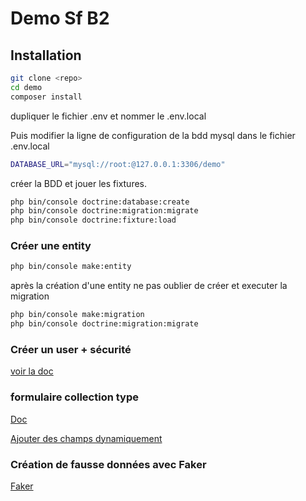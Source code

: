 # Demo Sf B2

## Installation

```bash
git clone <repo>
cd demo
composer install
```

dupliquer le fichier .env et nommer le .env.local

Puis modifier la ligne de configuration de la bdd mysql dans le fichier .env.local
```bash
DATABASE_URL="mysql://root:@127.0.0.1:3306/demo"
``` 

créer la BDD et jouer les fixtures.
```bash
php bin/console doctrine:database:create
php bin/console doctrine:migration:migrate
php bin/console doctrine:fixture:load
```

### Créer une entity

```bash
php bin/console make:entity
```
après la création d'une entity ne pas oublier de créer et executer la migration
```bash
php bin/console make:migration
php bin/console doctrine:migration:migrate
```

### Créer un user + sécurité

[voir la doc](https://symfony.com/doc/current/security.html)

### formulaire collection type

[Doc](https://symfony.com/doc/current/reference/forms/types/collection.html#basic-usage)

[Ajouter des champs dynamiquement](https://symfony.com/doc/current/form/form_collections.html#form-collections-new-prototype)

### Création de fausse données avec Faker

[Faker](https://fakerphp.github.io/)